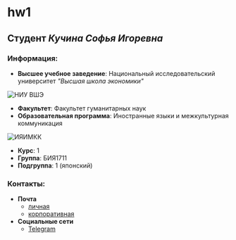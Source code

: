 # hw1
## Студент _Кучина Софья Игоревна_
### Информация:
* **Высшее учебное заведение**: Национальный исследовательский университет _"Высшая школа экономики"_

![](https://pp.userapi.com/c623829/v623829879/383f4/dAhuLYv3Q7c.jpg "НИУ ВШЭ")
* **Факультет**: Факультет гуманитарных наук
* **Образовательная программа**: Иностранные языки и межкультурная коммуникация

![](https://pp.userapi.com/c837730/v837730015/467b3/0Kmx3Ph6BW0.jpg "ИЯИМКК")
* **Курс**: 1
* **Группа**: БИЯ1711
* **Подгруппа**: 1 (японский)




### Контакты:
* **Почта**
  - [личная](mailto:ksophie199@gmail.com "primary")
  - [корпоративная](mailto:sikuchina_1@edu.hse.ru "secondary")
* **Социальные сети**
  - [Telegram](https://t.me/deathstarexplosion "most convenient")
